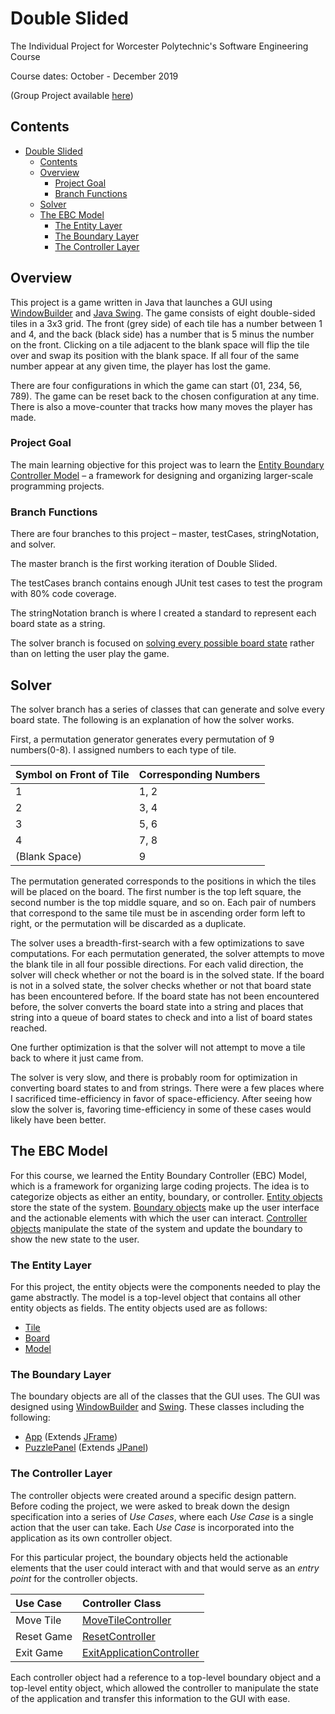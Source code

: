 # Double Slided
The Individual Project for Worcester Polytechnic's Software Engineering Course

Course dates: October - December 2019

(Group Project available [here](https://github.com/mastlouis/CS3733-Lydia))

## Contents
- [Double Slided](#double-slided)
  - [Contents](#contents)
  - [Overview](#overview)
    - [Project Goal](#project-goal)
    - [Branch Functions](#branch-functions)
  - [Solver](#solver)
  - [The EBC Model](#the-ebc-model)
    - [The Entity Layer](#the-entity-layer)
    - [The Boundary Layer](#the-boundary-layer)
    - [The Controller Layer](#the-controller-layer)

## Overview

This project is a game written in Java that launches a GUI using [WindowBuilder](https://www.eclipse.org/windowbuilder/) and [Java Swing](https://docs.oracle.com/javase/8/docs/technotes/guides/swing/index.html). The game consists of eight double-sided tiles in a 3x3 grid. The front (grey side) of each tile has a number between 1 and 4, and the back (black side) has a number that is 5 minus the number on the front. Clicking on a tile adjacent to the blank space will flip the tile over and swap its position with the blank space. If all four of the same number appear at any given time, the player has lost the game.

There are four configurations in which the game can start (01, 234, 56, 789). The game can be reset back to the chosen configuration at any time. There is also a move-counter that tracks how many moves the player has made.

### Project Goal

The main learning objective for this project was to learn the [Entity Boundary Controller Model](#the-ebc-model) – a framework for designing and organizing larger-scale programming projects.

### Branch Functions

There are four branches to this project – master, testCases, stringNotation, and solver.

The master branch is the first working iteration of Double Slided.

The testCases branch contains enough JUnit test cases to test the program with 80% code coverage.

The stringNotation branch is where I created a standard to represent each board state as a string.

The solver branch is focused on [solving every possible board state](#solver) rather than on letting the user play the game. 

## Solver

The solver branch has a series of classes that can generate and solve every board state. The following is an explanation of how the solver works.

First, a permutation generator generates every permutation of 9 numbers(0-8). I assigned numbers to each type of tile. 

| Symbol on Front of Tile | Corresponding Numbers |
| :---------------------- | :-------------------- |
| 1                       | 1, 2                  |
| 2                       | 3, 4                  |
| 3                       | 5, 6                  |
| 4                       | 7, 8                  |
| (Blank Space)           | 9                     |

The permutation generated corresponds to the positions in which the tiles will be placed on the board. The first number is the top left square, the second number is the top middle square, and so on. Each pair of numbers that correspond to the same tile must be in ascending order form left to right, or the permutation will be discarded as a duplicate.

The solver uses a breadth-first-search with a few optimizations to save computations. For each permutation generated, the solver attempts to move the blank tile in all four possible directions. For each valid direction, the solver will check whether or not the board is in the solved state. If the board is not in a solved state, the solver checks whether or not that board state has been encountered before. If the board state has not been encountered before, the solver converts the board state into a string and places that string into a queue of board states to check and into a list of board states reached.

One further optimization is that the solver will not attempt to move a tile back to where it just came from.

The solver is very slow, and there is probably room for optimization in converting board states to and from strings. There were a few places where I sacrificed time-efficiency in favor of space-efficiency. After seeing how slow the solver is, favoring time-efficiency in some of these cases would likely have been better.

## The EBC Model

For this course, we learned the Entity Boundary Controller (EBC) Model, which is a framework for organizing large coding projects. The idea is to categorize objects as either an entity, boundary, or controller. [Entity objects](#the-entity-layer) store the state of the system. [Boundary objects](#the-boundary-layer) make up the user interface and the actionable elements with which the user can interact. [Controller objects](#the-controller-layer) manipulate the state of the system and update the boundary to show the new state to the user.

### The Entity Layer

For this project, the entity objects were the components needed to play the game abstractly. The model is a top-level object that contains all other entity objects as fields. The entity objects used are as follows:
* [Tile](https://github.com/mastlouis/DoubleSlided/blob/solver/src/starter/entity/Tile.java)
* [Board](https://github.com/mastlouis/DoubleSlided/blob/solver/src/starter/entity/Board.java)
* [Model](https://github.com/mastlouis/DoubleSlided/blob/solver/src/starter/entity/Model.java)

### The Boundary Layer

The boundary objects are all of the classes that the GUI uses. The GUI was designed using [WindowBuilder](https://www.eclipse.org/windowbuilder/) and [Swing](https://docs.oracle.com/javase/8/docs/technotes/guides/swing/index.html). These classes including the following:
* [App](https://github.com/mastlouis/DoubleSlided/blob/solver/src/starter/entity/Model.java) (Extends [JFrame]())
* [PuzzlePanel]() (Extends [JPanel]())

### The Controller Layer

The controller objects were created around a specific design pattern. Before coding the project, we were asked to break down the design specification into a series of *Use Cases*, where each *Use Case* is a single action that the user can take. Each *Use Case* is incorporated into the application as its own controller object.

For this particular project, the boundary objects held the actionable elements that the user could interact with and that would serve as an *entry point* for the controller objects.

| Use Case   | Controller Class                                                                                                                         |
| :--------- | :--------------------------------------------------------------------------------------------------------------------------------------- |
| Move Tile  | [MoveTileController](https://github.com/mastlouis/DoubleSlided/blob/solver/src/starter/controller/MoveTileController.java)               |
| Reset Game | [ResetController](https://github.com/mastlouis/DoubleSlided/blob/solver/src/starter/controller/ResetController.java)                     |
| Exit Game  | [ExitApplicationController](https://github.com/mastlouis/DoubleSlided/blob/solver/src/starter/controller/ExitApplicationController.java) |

Each controller object had a reference to a top-level boundary object and a top-level entity object, which allowed the controller to manipulate the state of the application and transfer this information to the GUI with ease.